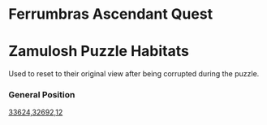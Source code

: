 # Ferrumbras Ascendant Quest

# Zamulosh Puzzle Habitats
Used to reset to their original view after being corrupted during the puzzle.

### General Position
[33624,32692,12](https://tibiamaps.io/map#33624,32692,12:2)